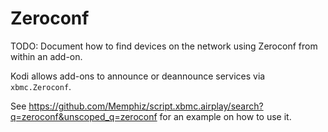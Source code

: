 # Zeroconf

TODO: Document how to find devices on the network using Zeroconf from within an add-on.

Kodi allows add-ons to announce or deannounce services via `xbmc.Zeroconf`.

See https://github.com/Memphiz/script.xbmc.airplay/search?q=zeroconf&unscoped_q=zeroconf for an example on how to use it.

